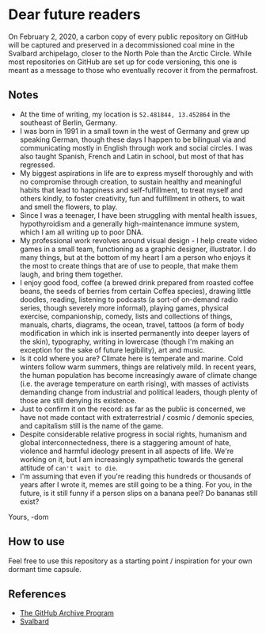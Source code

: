# Dear future readers

On February 2, 2020, a carbon copy of every public repository on GitHub will be captured and preserved in a decommissioned coal mine in the Svalbard archipelago, closer to the North Pole than the Arctic Circle. While most repositories on GitHub are set up for code versioning, this one is meant as a message to those who eventually recover it from the permafrost.

## Notes

* At the time of writing, my location is `52.481844, 13.452864` in the southeast of Berlin, Germany.
* I was born in 1991 in a small town in the west of Germany and grew up speaking German, though these days I happen to be bilingual via and communicating mostly in English through work and social circles. I was also taught Spanish, French and Latin in school, but most of that has regressed.
* My biggest aspirations in life are to express myself thoroughly and with no compromise through creation, to sustain healthy and meaningful habits that lead to happiness and self-fulfillment, to treat myself and others kindly, to foster creativity, fun and fulfillment in others, to wait and smell the flowers, to play.
* Since I was a teenager, I have been struggling with mental health issues, hypothyroidism and a generally high-maintenance immune system, which I am all writing up to poor DNA.
* My professional work revolves around visual design - I help create video games in a small team, functioning as a graphic designer, illustrator. I do many things, but at the bottom of my heart I am a person who enjoys it the most to create things that are of use to people, that make them laugh, and bring them together.
* I enjoy good food, coffee (a brewed drink prepared from roasted coffee beans, the seeds of berries from certain Coffea species), drawing little doodles, reading, listening to podcasts (a sort-of on-demand radio series, though severely more informal), playing games, physical exercise, companionship, comedy, lists and collections of things, manuals, charts, diagrams, the ocean, travel, tattoos (a form of body modification in which ink is inserted permanently into deeper layers of the skin), typography, writing in lowercase (though I'm making an exception for the sake of future legibility), art and music.
* Is it cold where you are? Climate here is temperate and marine. Cold winters follow warm summers, things are relatively mild. In recent years, the human population has become increasingly aware of climate change (i.e. the average temperature on earth rising), with masses of activists demanding change from industrial and political leaders, though plenty of those are still denying its existence.
* Just to confirm it on the record: as far as the public is concerned, we have not made contact with extraterrestrial / cosmic / demonic species, and capitalism still is the name of the game.
* Despite considerable relative progress in social rights, humanism and global interconnectedness, there is a staggering amount of hate, violence and harmful ideology present in all aspects of life. We're working on it, but I am increasingly sympathetic towards the general attitude of `can't wait to die`.
* I'm assuming that even if you're reading this hundreds or thousands of years after I wrote it, memes are still going to be a thing. For you, in the future, is it still funny if a person slips on a banana peel? Do bananas still exist?

Yours,
-dom

## How to use

Feel free to use this repository as a starting point / inspiration for your own dormant time capsule.

## References

* [The GitHub Archive Program](https://archiveprogram.github.com/)
* [Svalbard](https://en.wikipedia.org/wiki/Svalbard)
